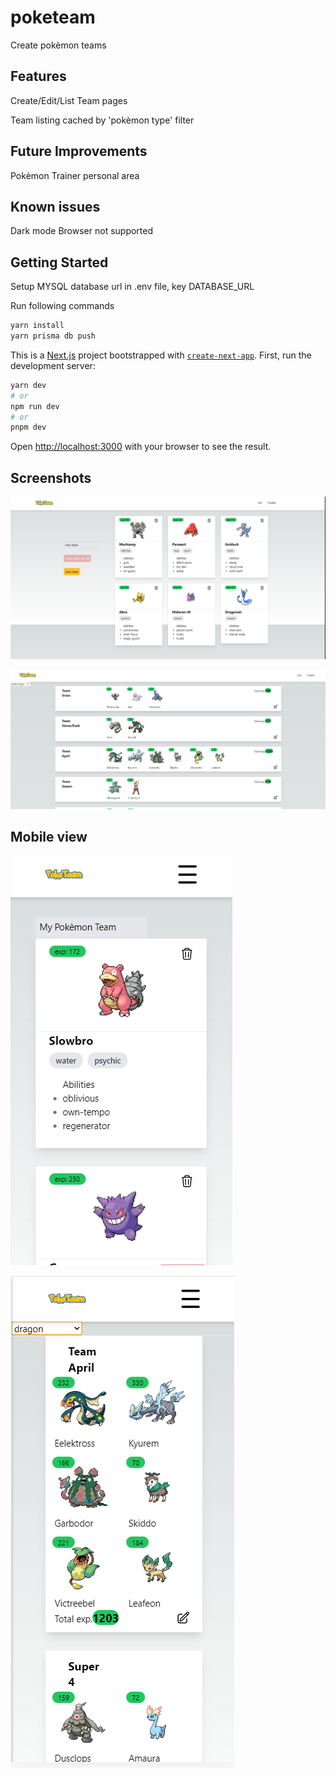
# poketeam
Create pokèmon teams

## Features
Create/Edit/List Team pages

Team listing cached by 'pokèmon type' filter

## Future Improvements
Pokèmon Trainer personal area

## Known issues
Dark mode Browser not supported

## Getting Started

Setup MYSQL database url in .env file, key DATABASE_URL

Run following commands
```bash
yarn install
yarn prisma db push
```

This is a [Next.js](https://nextjs.org/) project bootstrapped with [`create-next-app`](https://github.com/vercel/next.js/tree/canary/packages/create-next-app).
First, run the development server:
```bash
yarn dev
# or
npm run dev
# or
pnpm dev
```
Open [http://localhost:3000](http://localhost:3000) with your browser to see the result.
## Screenshots
![Team Create](screenshots/create.png)


![Team List](screenshots/list.png)


## Mobile view

![Team Create mobile](screenshots/create-mobile.png)

![Team List mobile](screenshots/list-mobile.png)




